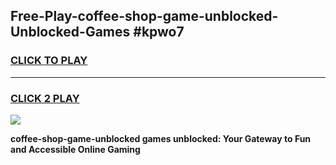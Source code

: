 
## Free-Play-coffee-shop-game-unblocked-Unblocked-Games #kpwo7
<h3>
<a href="https://news.freeplayer.one?title=coffee-shop-game-unblocked&ref=8M">CLICK TO PLAY</a></h3>
<hr>

<h3>
<a href="https://news.freeplayer.one?title=coffee-shop-game-unblocked&ref=8M">CLICK 2 PLAY</a>
  
</h3>

<a href="https://news.freeplayer.one?title=coffee-shop-game-unblocked&ref=8M"><img src="https://clearcache.store/games.png"></a>


**coffee-shop-game-unblocked games unblocked: Your Gateway to Fun and Accessible Online Gaming**
